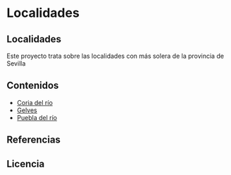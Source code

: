 # Localidades

## Localidades 

Este proyecto trata sobre las localidades con más solera de la provincia de Sevilla

## Contenidos
- [Coria del río](coria.md)
- [Gelves](gelves.md)
- [Puebla del río](puebla.md)

## Referencias

## Licencia
